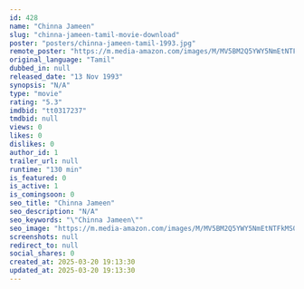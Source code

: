 ```yaml
---
id: 428
name: "Chinna Jameen"
slug: "chinna-jameen-tamil-movie-download"
poster: "posters/chinna-jameen-tamil-1993.jpg"
remote_poster: "https://m.media-amazon.com/images/M/MV5BM2Q5YWY5NmEtNTFkMS00OTUwLTg1ZDUtNTA1YWY4OTEzMTlkXkEyXkFqcGdeQXVyMTEzNzg0Mjkx._V1_SX300.jpg"
original_language: "Tamil"
dubbed_in: null
released_date: "13 Nov 1993"
synopsis: "N/A"
type: "movie"
rating: "5.3"
imdbid: "tt0317237"
tmdbid: null
views: 0
likes: 0
dislikes: 0
author_id: 1
trailer_url: null
runtime: "130 min"
is_featured: 0
is_active: 1
is_comingsoon: 0
seo_title: "Chinna Jameen"
seo_description: "N/A"
seo_keywords: "\"Chinna Jameen\""
seo_image: "https://m.media-amazon.com/images/M/MV5BM2Q5YWY5NmEtNTFkMS00OTUwLTg1ZDUtNTA1YWY4OTEzMTlkXkEyXkFqcGdeQXVyMTEzNzg0Mjkx._V1_SX300.jpg"
screenshots: null
redirect_to: null
social_shares: 0
created_at: 2025-03-20 19:13:30
updated_at: 2025-03-20 19:13:30
---
```


